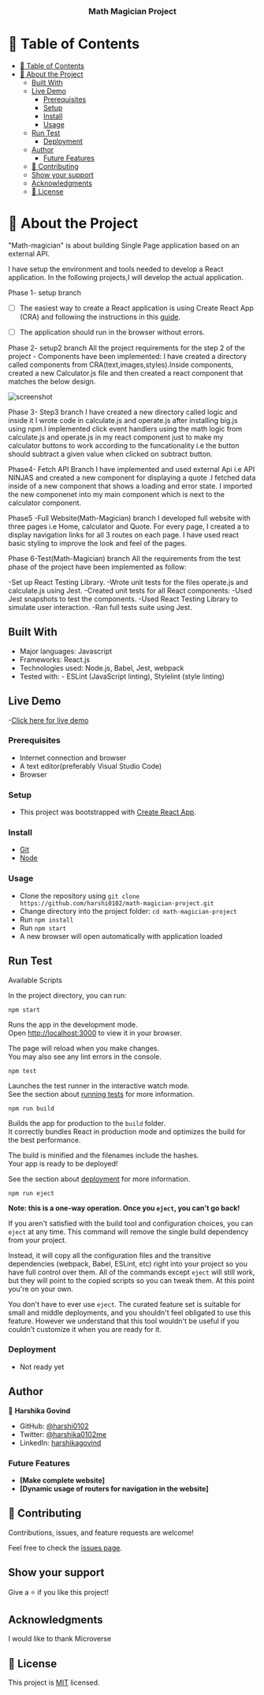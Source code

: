 <a name="readme-top"></a>

<div align="center">

  <br/>
  <h3><b>Math Magician Project</b></h3>
</div>

<!-- TABLE OF CONTENTS -->

# 📗 Table of Contents

- [📗 Table of Contents](#-table-of-contents)
- [📖 About the Project ](#-about-the-project-)
  - [Built With](#built-with)
  - [Live Demo](#live-demo)
    - [Prerequisites](#prerequisites)
    - [Setup](#setup)
    - [Install](#install)
    - [Usage](#usage)
  - [Run Test](#run-test)
    - [Deployment](#deployment)
  - [Author](#author)
    - [Future Features](#future-features)
  - [🤝 Contributing](#-contributing)
  - [Show your support](#show-your-support)
  - [Acknowledgments](#acknowledgments)
  - [📝 License](#-license)

<!-- PROJECT DESCRIPTION -->

# 📖 About the Project <a name="about-project"></a>

"Math-magician" is about building Single Page application based on an external API. 

I have setup the environment and tools needed to develop a React application. In the following projects,I will  develop the actual application.


<!-- > Describe your project in 1 or 2 sentences. --->


Phase 1- setup branch

- [ ] The easiest way to create a React application is using Create React App (CRA) and following the instructions in this [guide](https://create-react-app.dev/docs/getting-started/).
- [ ] The application should run in the browser without errors.
  

Phase 2- setup2 branch
All the project requirements for the step 2 of the project - Components have been implemented:
I have created a directory called components from CRA(text,images,styles).Inside components, created a new Calculator.js file and then created a react component that matches the below design.

![screenshot](./snapshot.png)

Phase 3- Step3 branch
I have created a new directory called logic and inside it I wrote code in calculate.js and operate.js after installing big.js using npm.I implemented click event handlers using the math logic from calculate.js and operate.js in my react component just to make my calculator buttons to work according to the funcationality i.e the button should subtract a given value when clicked on subtract button. 

Phase4- Fetch API Branch
I have implemented and used external Api i.e API NINJAS and created a new component for displaying a quote .I fetched data inside of a new component that shows a loading and error state. I imported the new componenet into my main component which is next to the calculator component. 

Phase5 -Full Website(Math-Magician) branch
I developed full website with three pages i.e Home, calculator and Quote. For every page, I created a to display navigation links for all 3 routes on each page. I have used react basic styling to improve the look and feel of the pages.

Phase 6-Test(Math-Magician) branch
All the requirements from the test phase of the project have been implemented as follow:

-Set up React Testing Library.
-Wrote unit tests for the files operate.js and calculate.js using Jest.
-Created unit tests for all React components:
-Used Jest snapshots to test the components.
-Used React Testing Library to simulate user interaction.
-Ran full tests suite using Jest.

## Built With

- Major languages: Javascript
- Frameworks: React.js
- Technologies used: Node.js, Babel, Jest, webpack
- Tested with: - ESLint (JavaScript linting), Stylelint (style linting)

## Live Demo

-[Click here for live demo](https://math-magician-project-git-fullwebsite-harshika0102-gmailcom.vercel.app/calculator)

### Prerequisites

- Internet connection and browser
- A text editor(preferably Visual Studio Code)
- Browser

### Setup

- This project was bootstrapped with [Create React App](https://github.com/facebook/create-react-app).

### Install

- [Git](https://git-scm.com/downloads)
- [Node](https://nodejs.org/en/download/)


### Usage

- Clone the repository using `git clone https://github.com/harshi0102/math-magician-project.git`
- Change directory into the project folder: `cd math-magician-project`
- Run `npm install`
- Run `npm start`
- A new browser will open automatically with application loaded

## Run Test

Available Scripts

In the project directory, you can run:

 `npm start`

Runs the app in the development mode.\
Open [http://localhost:3000](http://localhost:3000) to view it in your browser.

The page will reload when you make changes.\
You may also see any lint errors in the console.

 `npm test`

Launches the test runner in the interactive watch mode.\
See the section about [running tests](https://facebook.github.io/create-react-app/docs/running-tests) for more information.

 `npm run build`

Builds the app for production to the `build` folder.\
It correctly bundles React in production mode and optimizes the build for the best performance.

The build is minified and the filenames include the hashes.\
Your app is ready to be deployed!

See the section about [deployment](https://facebook.github.io/create-react-app/docs/deployment) for more information.

 `npm run eject`

**Note: this is a one-way operation. Once you `eject`, you can't go back!**

If you aren't satisfied with the build tool and configuration choices, you can `eject` at any time. This command will remove the single build dependency from your project.

Instead, it will copy all the configuration files and the transitive dependencies (webpack, Babel, ESLint, etc) right into your project so you have full control over them. All of the commands except `eject` will still work, but they will point to the copied scripts so you can tweak them. At this point you're on your own.

You don't have to ever use `eject`. The curated feature set is suitable for small and middle deployments, and you shouldn't feel obligated to use this feature. However we understand that this tool wouldn't be useful if you couldn't customize it when you are ready for it.

### Deployment

- Not ready yet

## Author

👤 **Harshika Govind**

- GitHub: [@harshi0102](https://github.com/harshi0102)
- Twitter: [@harshika0102me](https://twitter.com/harshika0102me)
- LinkedIn: [harshikagovind](https://linkedin.com/in/harshikagovind)

### Future Features

- **[Make complete website]**
- **[Dynamic usage of routers for  navigation in the website]**



## 🤝 Contributing

Contributions, issues, and feature requests are welcome!

Feel free to check the [issues page](https://github.com/harshi0102/math-magician-project/issues).

## Show your support

Give a ⭐️ if you like this project!

## Acknowledgments
I would like to thank Microverse

## 📝 License

This project is [MIT](https://github.com/harshi0102/math-magician-project/blob/development/LICENSE) licensed.